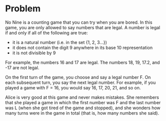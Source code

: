 # Problem

No Nine is a counting game that you can try when you are bored. In this game, you are only allowed to say numbers that are legal. A number is legal if and only if all of the following are true:

- it is a natural number (i.e. in the set {1, 2, 3...})
- it does not contain the digit 9 anywhere in its base 10 representation
- it is not divisible by 9

For example, the numbers 16 and 17 are legal. The numbers 18, 19, 17.2, and -17 are not legal.

On the first turn of the game, you choose and say a legal number F. On each subsequent turn, you say the next legal number. For example, if you played a game with F = 16, you would say 16, 17, 20, 21, and so on.

Alice is very good at this game and never makes mistakes. She remembers that she played a game in which the first number was F and the last number was L (when she got tired of the game and stopped), and she wonders how many turns were in the game in total (that is, how many numbers she said).
